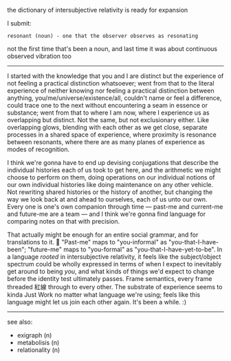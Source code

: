 the dictionary of intersubjective relativity is ready for expansion

I submit:

    resonant (noun) - one that the observer observes as resonating

not the first time that's been a noun, and last time it was about continuous observed vibration too

---

I started with the knowledge that you and I are distinct but the experience of not feeling a practical distinction whatsoever; went from that to the literal experience of neither knowing nor feeling a practical distinction between anything, you/me/universe/existence/all, couldn't name or feel a difference, could trace one to the next without encountering a seam in essence or substance; went from that to where I am now, where I experience us as overlapping but distinct. Not the same, but not exclusionary either. Like overlapping glows, blending with each other as we get close, separate processes in a shared space of experience, where proximity is resonance between resonants, where there are as many planes of experience as modes of recognition.

I think we're gonna have to end up devising conjugations that describe the individual histories each of us took to get here, and the arithmetic we might choose to perform on them, doing operations on our individual notions of our own individual histories like doing maintenance on any other vehicle. Not rewriting shared histories or the history of another, but changing the way we look back at and ahead to ourselves, each of us unto our own. Every one is one's own companion through time — past-me and current-me and future-me are a team — and I think we're gonna find language for comparing notes on that with precision.

That actually might be enough for an entire social grammar, and for translations to it. 🤔 "Past-me" maps to "you-informal" as "you-that-I-have-been"; "future-me" maps to "you-formal" as "you-that-I-have-yet-to-be". In a language *rooted* in intersubjective relativity, it feels like the subject/object spectrum could be wholly expressed in terms of when I expect to inevitably get around to being *you*, and what kinds of things we'd expect to change before the identity test ultimately passes. Frame semantics, every frame threaded 紅線 through to every other. The substrate of experience seems to kinda Just Work no matter what language we're using; feels like this language might let us join each other again. It's been a while. :)

---

see also:

* exigraph (n)
* metabolisis (n)
* relationality (n)
